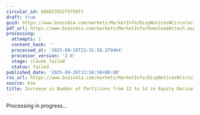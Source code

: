 ```yaml
---
circular_id: 886023932f5759ff
draft: true
guid: https://www.bseindia.com/markets/MarketInfo/DispNoticesNCirculars.aspx?Noticeid={02817F06-6AB5-4567-8826-BAE32BABE657}&noticeno=20250926-66&dt=09/26/2025&icount=66&totcount=76&flag=0
pdf_url: https://www.bseindia.com/markets/MarketInfo/DownloadAttach.aspx?id=20250926-66&attachedId=c0e1c253-200e-4d26-8aa6-3e3d6f3a6599
processing:
  attempts: 1
  content_hash: ''
  processed_at: '2025-09-26T21:31:58.379464'
  processor_version: '2.0'
  stage: claude_failed
  status: failed
published_date: '2025-09-26T13:58:58+00:00'
rss_url: https://www.bseindia.com/markets/MarketInfo/DispNoticesNCirculars.aspx?Noticeid={02817F06-6AB5-4567-8826-BAE32BABE657}&noticeno=20250926-66&dt=09/26/2025&icount=66&totcount=76&flag=0
source: bse
title: Increase in Number of Partitions from 12 to 14 in Equity Derivatives Segment
---
```


Processing in progress...